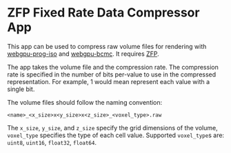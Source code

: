 # ZFP Fixed Rate Data Compressor App

This app can be used to compress raw volume files for rendering with
[webgpu-prog-iso](https://github.com/Twinklebear/webgpu-prog-iso)
and [webgpu-bcmc](https://github.com/Twinklebear/webgpu-bcmc).
It requires [ZFP](https://github.com/LLNL/zfp).

The app takes the volume file and the compression rate. The compression
rate is specified in the number of bits per-value to use in the compressed
representation. For example, 1 would mean represent each value with a single bit.

The volume files should follow the naming convention:

```
<name>_<x_size>x<y_size>x<z_size>_<voxel_type>.raw
```

The `x_size`, `y_size`, and `z_size` specify the grid dimensions of the volume,
`voxel_type` specifies the type of each cell value.
Supported `voxel_type`s are: `uint8`, `uint16`, `float32`, `float64`.

